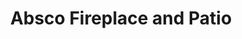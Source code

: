 ---
title: "Absco Fireplace and Patio"
url: /pelham/absco-fireplace-and-patio/
shop: interior decoration
---